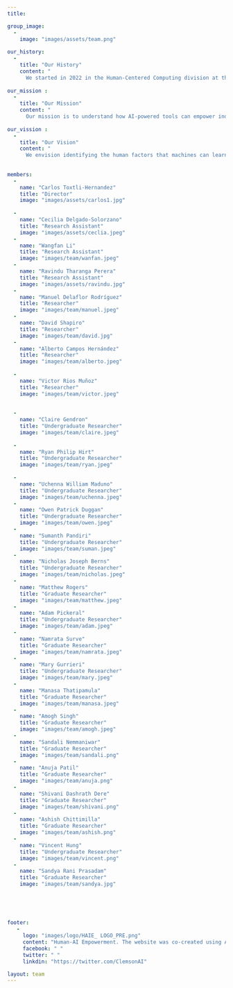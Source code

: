 ```yaml
---
title: 

group_image: 
  -
    image: "images/assets/team.png" 
    
our_history: 
  -
    title: "Our History"
    content: "
      We started in 2022 in the Human-Centered Computing division at the School of Computing at Clemson University."
      
our_mission : 
  -
    title: "Our Mission"
    content: "
      Our mission is to understand how AI-powered tools can empower individuals."
      
our_vission : 
  -
    title: "Our Vision"
    content: "
      We envision identifying the human factors that machines can learn to help us achieve our goals."
     
    
members: 
  -
    name: "Carlos Toxtli-Hernandez"
    title: "Director"
    image: "images/assets/carlos1.jpg"
 
  -
    name: "Cecilia Delgado-Solorzano"
    title: "Research Assistant"
    image: "images/assets/ceclia.jpeg"
  -  
    name: "Wangfan Li"
    title: "Research Assistant"
    image: "images/team/wanfan.jpeg" 
  -
    name: "Ravindu Tharanga Perera"
    title: "Research Assistant"
    image: "images/assets/ravindu.jpg"
  -
    name: "Manuel Delaflor Rodríguez"
    title: "Researcher"
    image: "images/team/manuel.jpeg" 
  -
    name: "David Shapiro"
    title: "Researcher"
    image: "images/team/david.jpg" 
  -
    name: "Alberto Campos Hernández"
    title: "Researcher"
    image: "images/team/alberto.jpeg"
    
  -
    name: "Victor Rios Muñoz"
    title: "Researcher"
    image: "images/team/victor.jpeg"  
   
    
  -
    name: "Claire Gendron"
    title: "Undergraduate Researcher"
    image: "images/team/claire.jpeg" 
    
  -
    name: "Ryan Philip Hirt"
    title: "Undergraduate Researcher"
    image: "images/team/ryan.jpeg" 
    
  -
    name: "Uchenna William Maduno"
    title: "Undergraduate Researcher"
    image: "images/team/uchenna.jpeg"  
  -
    name: "Owen Patrick Duggan"
    title: "Undergraduate Researcher"
    image: "images/team/owen.jpeg" 
  -
    name: "Sumanth Pandiri"
    title: "Undergraduate Researcher"
    image: "images/team/suman.jpeg"   
  -
    name: "Nicholas Joseph Berns"
    title: "Undergraduate Researcher"
    image: "images/team/nicholas.jpeg"
  -
    name: "Matthew Rogers"
    title: "Graduate Researcher"
    image: "images/team/matthew.jpeg"
  -
    name: "Adam Pickeral"
    title: "Undergraduate Researcher"
    image: "images/team/adam.jpeg"  
  -
    name: "Namrata Surve"
    title: "Graduate Researcher"
    image: "images/team/namrata.jpeg"
  -
    name: "Mary Gurrieri"
    title: "Undergraduate Researcher"
    image: "images/team/mary.jpeg"  
  -
    name: "Manasa Thatipamula"
    title: "Graduate Researcher"
    image: "images/team/manasa.jpeg"
  -
    name: "Amogh Singh"
    title: "Graduate Researcher"
    image: "images/team/amogh.jpeg"
  -
    name: "Sandali Nemmaniwar"
    title: "Graduate Researcher"
    image: "images/team/sandali.png"  
  -
    name: "Anuja Patil"
    title: "Graduate Researcher"
    image: "images/team/anuja.png"
  -
    name: "Shivani Dashrath Dere"
    title: "Graduate Researcher"
    image: "images/team/shivani.png"
  -
    name: "Ashish Chittimilla"
    title: "Graduate Researcher"
    image: "images/team/ashish.png"
  -
    name: "Vincent Hung"
    title: "Undergraduate Researcher"
    image: "images/team/vincent.png"
  -
    name: "Sandya Rani Prasadam"
    title: "Graduate Researcher"
    image: "images/team/sandya.jpg"
    
    
    
       
    
footer:
   - 
     logo: "images/logo/HAIE_ LOGO_PRE.png"
     content: "Human-AI Empowerment. The website was co-created using AI technologies such as MidJourney (image generation), OpenAI GPT3 (text generation), GitHub Copilot (code generation), and Quilbot (paraphrasing)."
     facebook: " "
     twitter: " "
     linkdin: "https://twitter.com/ClemsonAI"

layout: team
---
```

